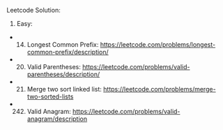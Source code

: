 Leetcode Solution:

1. Easy:
- 14. Longest Common Prefix: https://leetcode.com/problems/longest-common-prefix/description/
- 20. Valid Parentheses: https://leetcode.com/problems/valid-parentheses/description/
- 21. Merge two sort linked list: https://leetcode.com/problems/merge-two-sorted-lists
- 242. Valid Anagram: https://leetcode.com/problems/valid-anagram/description
